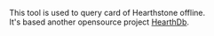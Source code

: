 This tool is used to query card of Hearthstone offline.  
It's based another opensource project [HearthDb](https://github.com/HearthSim/HearthDb).